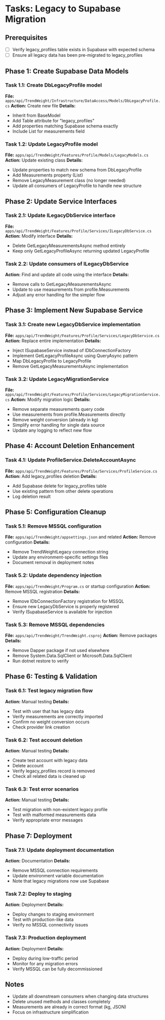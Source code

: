 # Tasks: Legacy to Supabase Migration

## Prerequisites
- [ ] Verify legacy_profiles table exists in Supabase with expected schema
- [ ] Ensure all legacy data has been pre-migrated to legacy_profiles

## Phase 1: Create Supabase Data Models

### Task 1.1: Create DbLegacyProfile model
**File:** `apps/api/TrendWeight/Infrastructure/DataAccess/Models/DbLegacyProfile.cs`
**Action:** Create new file
**Details:**
- Inherit from BaseModel
- Add Table attribute for "legacy_profiles"
- Add properties matching Supabase schema exactly
- Include List<RawMeasurement> for measurements field

### Task 1.2: Update LegacyProfile model
**File:** `apps/api/TrendWeight/Features/Profile/Models/LegacyModels.cs`
**Action:** Update existing class
**Details:**
- Update properties to match new schema from DbLegacyProfile
- Add Measurements property (List<RawMeasurement>)
- Remove LegacyMeasurement class (no longer needed)
- Update all consumers of LegacyProfile to handle new structure

## Phase 2: Update Service Interfaces

### Task 2.1: Update ILegacyDbService interface
**File:** `apps/api/TrendWeight/Features/Profile/Services/ILegacyDbService.cs`
**Action:** Modify interface
**Details:**
- Delete GetLegacyMeasurementsAsync method entirely
- Keep only GetLegacyProfileAsync returning updated LegacyProfile

### Task 2.2: Update consumers of ILegacyDbService
**Action:** Find and update all code using the interface
**Details:**
- Remove calls to GetLegacyMeasurementsAsync
- Update to use measurements from profile.Measurements
- Adjust any error handling for the simpler flow

## Phase 3: Implement New Supabase Service

### Task 3.1: Create new LegacyDbService implementation
**File:** `apps/api/TrendWeight/Features/Profile/Services/LegacyDbService.cs`
**Action:** Replace entire implementation
**Details:**
- Inject ISupabaseService instead of IDbConnectionFactory
- Implement GetLegacyProfileAsync using QueryAsync pattern
- Map DbLegacyProfile to LegacyProfile
- Remove GetLegacyMeasurementsAsync implementation

### Task 3.2: Update LegacyMigrationService
**File:** `apps/api/TrendWeight/Features/Profile/Services/LegacyMigrationService.cs`
**Action:** Modify migration logic
**Details:**
- Remove separate measurements query code
- Use measurements from profile.Measurements directly
- Remove weight conversion (already in kg)
- Simplify error handling for single data source
- Update any logging to reflect new flow

## Phase 4: Account Deletion Enhancement

### Task 4.1: Update ProfileService.DeleteAccountAsync
**File:** `apps/api/TrendWeight/Features/Profile/Services/ProfileService.cs`
**Action:** Add legacy_profiles deletion
**Details:**
- Add Supabase delete for legacy_profiles table
- Use existing pattern from other delete operations
- Log deletion result

## Phase 5: Configuration Cleanup

### Task 5.1: Remove MSSQL configuration
**File:** `apps/api/TrendWeight/appsettings.json` and related
**Action:** Remove configuration
**Details:**
- Remove TrendWeightLegacy connection string
- Update any environment-specific settings files
- Document removal in deployment notes

### Task 5.2: Update dependency injection
**File:** `apps/api/TrendWeight/Program.cs` or startup configuration
**Action:** Remove MSSQL registration
**Details:**
- Remove IDbConnectionFactory registration for MSSQL
- Ensure new LegacyDbService is properly registered
- Verify ISupabaseService is available for injection

### Task 5.3: Remove MSSQL dependencies
**File:** `apps/api/TrendWeight/TrendWeight.csproj`
**Action:** Remove packages
**Details:**
- Remove Dapper package if not used elsewhere
- Remove System.Data.SqlClient or Microsoft.Data.SqlClient
- Run dotnet restore to verify

## Phase 6: Testing & Validation

### Task 6.1: Test legacy migration flow
**Action:** Manual testing
**Details:**
- Test with user that has legacy data
- Verify measurements are correctly imported
- Confirm no weight conversion occurs
- Check provider link creation

### Task 6.2: Test account deletion
**Action:** Manual testing
**Details:**
- Create test account with legacy data
- Delete account
- Verify legacy_profiles record is removed
- Check all related data is cleaned up

### Task 6.3: Test error scenarios
**Action:** Manual testing
**Details:**
- Test migration with non-existent legacy profile
- Test with malformed measurements data
- Verify appropriate error messages

## Phase 7: Deployment

### Task 7.1: Update deployment documentation
**Action:** Documentation
**Details:**
- Remove MSSQL connection requirements
- Update environment variable documentation
- Note that legacy migrations now use Supabase

### Task 7.2: Deploy to staging
**Action:** Deployment
**Details:**
- Deploy changes to staging environment
- Test with production-like data
- Verify no MSSQL connectivity issues

### Task 7.3: Production deployment
**Action:** Deployment
**Details:**
- Deploy during low-traffic period
- Monitor for any migration errors
- Verify MSSQL can be fully decommissioned

## Notes
- Update all downstream consumers when changing data structures
- Delete unused methods and classes completely
- Measurements are already in correct format (kg, JSON)
- Focus on infrastructure simplification